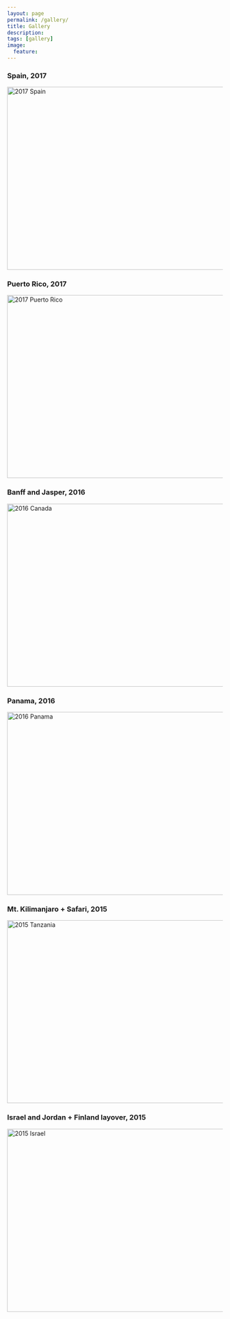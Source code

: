 ```yaml
---
layout: page
permalink: /gallery/
title: Gallery
description:
tags: [gallery]
image:
  feature:
---
```


### Spain, 2017

<a data-flickr-embed="true"  href="https://www.flickr.com/photos/98579460@N03/albums/72157667284596989" title="2017 Spain"><img src="https://farm5.staticflickr.com/4692/24094931617_30ed7dfb34_z.jpg" width="640" height="427" alt="2017 Spain"></a><script async src="//embedr.flickr.com/assets/client-code.js" charset="utf-8"></script>

### Puerto Rico, 2017

<a data-flickr-embed="true"  href="https://www.flickr.com/photos/98579460@N03/albums/72157679121917975" title="2017 Puerto Rico"><img src="https://c1.staticflickr.com/1/535/31918854790_b27b9eced9_z.jpg" width="640" height="427" alt="2017 Puerto Rico"></a>

### Banff and Jasper, 2016

<a data-flickr-embed="true"  href="https://www.flickr.com/photos/98579460@N03/albums/72157669807173654" title="2016 Canada"><img src="https://c3.staticflickr.com/9/8069/29127839442_946f291d2c_z.jpg" width="640" height="427" alt="2016 Canada"></a>

### Panama, 2016

<a data-flickr-embed="true"  href="https://www.flickr.com/photos/98579460@N03/albums/72157673526659455" title="2016 Panama"><img src="https://c5.staticflickr.com/8/7513/29478012196_92884468c9_z.jpg" width="640" height="427" alt="2016 Panama"></a>

### Mt. Kilimanjaro + Safari, 2015

<a data-flickr-embed="true"  href="https://www.flickr.com/photos/98579460@N03/albums/72157662776203470" title="2015 Tanzania"><img src="https://c7.staticflickr.com/2/1631/24168439782_68e6db8767_z.jpg" width="640" height="427" alt="2015 Tanzania"></a>

### Israel and Jordan + Finland layover, 2015

<a data-flickr-embed="true"  href="https://www.flickr.com/photos/98579460@N03/albums/72157656848563668" title="2015 Israel"><img src="https://c8.staticflickr.com/6/5774/20578793895_4c8c5bf654_z.jpg" width="640" height="427" alt="2015 Israel"></a>